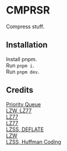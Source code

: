 # CMPRSR

Compress stuff.

## Installation

Install pnpm.  
Run `pnpm i`.  
Run `pnpm dev`.

## Credits

[Priority Queue](https://github.com/RonPenton/ts-priority-queue)  
[LZW, LZ77](http://www.faqs.org/faqs/compression-faq/part2/)  
[LZ77](https://www.ijesit.com/Volume%204/Issue%203/IJESIT201503_06.pdf)  
[LZ77](https://docs.microsoft.com/en-us/openspecs/windows_protocols/ms-wusp/fb98aa28-5cd7-407f-8869-a6cef1ff1ccb)  
[LZSS, DEFLATE](https://www.youtube.com/watch?v=oi2lMBBjQ8s)  
[LZW](https://gist.github.com/revolunet/843889)  
[LZSS, Huffman Coding](https://go-compression.github.io/)
